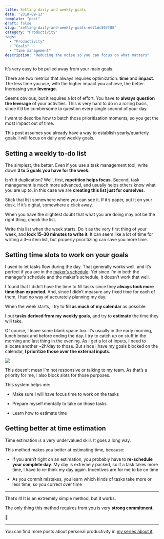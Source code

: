 ```yaml
---
title: Setting daily and weekly goals
date: "2018-09-13"
template: "post"
draft: false
slug: "setting-daily-and-weekly-goals-ee71dc807f08"
category: "Productivity"
tags:
  - "Productivity"
  - "Goals"
  - "Time management"
description: "Reducing the noise so you can focus on what matters"
---
```


It’s very easy to be pulled away from your main goals.

There are two metrics that always requires optimization: **time** and **impact**. The less time you use, with the higher impact you achieve, the better. Increasing your **leverage**.

Seems obvious, but it requires a lot of effort. You have to **always question the leverage** of your activities. This is very hard to do in a rolling basis, since it’d be cumbersome to question every single second of your day.

I want to describe how to batch those prioritization moments, so you get the most impact out of time.

This post assumes you already have a way to establish yearly/quarterly goals. I will focus on daily and weekly goals.

## Setting a weekly to-do list

The simplest, the better. Even if you use a task management tool, write down **3 to 5 goals you have for the week**.

Isn’t it duplication? Well, first, **repetition helps focus**. Second, task management is much more advanced, and usually helps others know what you are up to. In this case we are **creating this list just for ourselves**.

Stick that list somewhere where you can see it. If it’s paper, put it on your desk. If it’s digital, somewhere a click away.

When you have the slightest doubt that what you are doing may not be the right thing, check the list.

Write this list when the week starts. Do it as the very first thing of your week, and **lock 15–30 minutes to write it**. It can seem like a lot of time for writing a 3–5 item list, but properly prioritizing can save you more time.

## Setting time slots to work on your goals

I used to let tasks flow during the day. That generally works well, and it’s perfect if you are in the [maker’s schedule](http://www.paulgraham.com/makersschedule.html). Yet since I’m in both the manager’s schedule and the maker’s schedule, it doesn’t work that well.

I found that I didn’t have the time to fill tasks since they **always took more time than expected**. And, since I didn’t measure any fixed time for each of them, I had no way of accurately planning my day.

When the week starts, I try to **fill as much of my calendar** as possible.

I put **tasks derived from my weekly goals**, and try to **estimate** the time they will take.

Of course, I leave some blank space too. It’s usually in the early morning, lunch break and before ending the day. I try to catch up on stuff in the morning and last thing in the evening. As I get a lot of inputs, I need to allocate another ~2h/day to those. But since I have my goals blocked on the calendar, **I prioritize those over the external inputs**.

![](https://cdn-images-1.medium.com/max/2000/1*Q9HIwVeOQMpC1sIM4u5guQ.png)

This doesn’t mean I’m not responsive or talking to my team. As that’s a priority for me, I also block slots for those purposes.

This system helps me:

* Make sure I will have focus time to work on the tasks

* Prepare myself mentally to take on those tasks

* Learn how to estimate time

## Getting better at time estimation

Time estimation is a very undervalued skill. It goes a long way.

This method makes you better at estimating time, because:

* If you aren’t right on an estimation, you probably have to **re-schedule your complete day**. My day is extremely packed, so if a task takes more time, I have to re-think my day again. Incentives are for me to be on time

* As you commit mistakes, you learn which kinds of tasks take more or less time, so you correct over time

---
That’s it! It is an extremely simple method, but it works.

The only thing this method requires from you is very **strong commitment**.

💪

---

You can find more posts about personal productivity in [my series about it](https://blog.luisivan.net/a-series-on-personal-productivity-640397638e8).
